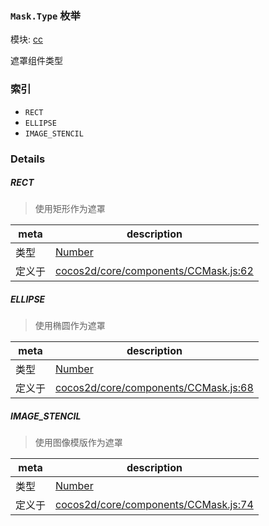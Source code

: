 ### `Mask.Type` 枚举



模块: [cc](../modules/cc.md)


遮罩组件类型


### 索引
  - `RECT`
  - `ELLIPSE`
  - `IMAGE_STENCIL`

### Details


##### RECT

> 使用矩形作为遮罩

| meta | description |
|------|-------------|
| 类型 | <a href="https://developer.mozilla.org/en/JavaScript/Reference/Global_Objects/Number" class="crosslink external" target="_blank">Number</a> |
| 定义于 | [cocos2d/core/components/CCMask.js:62](https://github.com/cocos-creator/engine/blob/22ca6465effd8063cb95e509843b8bef3d880759/cocos2d/core/components/CCMask.js#L62) |



##### ELLIPSE

> 使用椭圆作为遮罩

| meta | description |
|------|-------------|
| 类型 | <a href="https://developer.mozilla.org/en/JavaScript/Reference/Global_Objects/Number" class="crosslink external" target="_blank">Number</a> |
| 定义于 | [cocos2d/core/components/CCMask.js:68](https://github.com/cocos-creator/engine/blob/22ca6465effd8063cb95e509843b8bef3d880759/cocos2d/core/components/CCMask.js#L68) |



##### IMAGE_STENCIL

> 使用图像模版作为遮罩

| meta | description |
|------|-------------|
| 类型 | <a href="https://developer.mozilla.org/en/JavaScript/Reference/Global_Objects/Number" class="crosslink external" target="_blank">Number</a> |
| 定义于 | [cocos2d/core/components/CCMask.js:74](https://github.com/cocos-creator/engine/blob/22ca6465effd8063cb95e509843b8bef3d880759/cocos2d/core/components/CCMask.js#L74) |


